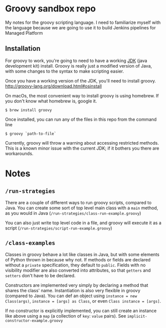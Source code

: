 # Groovy sandbox repo

My notes for the groovy scripting language.
I need to familiarize myself with the language because we are going to
use it to build Jenkins pipelines for Managed Platform

## Installation

For groovy to work, you're going to need to have a working [JDK](https://www.oracle.com/technetwork/java/javase/downloads/index.html)
(java development kit) install.
Groovy is really just a modified version of Java,
with some changes to the syntax to make scripting easier.

Once you have a working version of the JDK, you'll need to install groovy.
http://groovy-lang.org/download.html#osinstall

On macOs, the most convenient way to install groovy is using homebrew.
If you don't know what homebrew is, google it.

```
$ brew install groovy
```

Once installed, you can run any of the files in this repo from the command line

```
$ groovy `path-to-file`
```

Currently, groovy will throw a warning about accessing restricted methods.
This is a known minor issue with the current JDK; if it bothers you there
are workarounds.

# Notes

## `/run-strategies`
There are a couple of different ways to run groovy scripts, compared to Java.
You can create some sort of top level main class with a `main` method,
as you would in Java (`/run-strategies/class-run-example.groovy`)

You can also just write top level code in a file, and groovy will execute it
as a script (`/run-strategies/script-run-example.groovy`)


## `/class-examples`
Classes in groovy behave a lot like classes in Java,
but with some elements of Python thrown in because why not.
If methods or fields are declared without a `private` specification,
they default to `public`. Fields with no visibility modifier are also converted
into attributes, so that `getters` and `setters` don't have to be declared.

Constructors are implemented very simply by declaring a method that shares the
class' name.
Instantiation is also very flexible in groovy (compared to Java).
You can def an object using `instance = new Class(args)`,
`instance = [args] as Class`, or even `Class instance = [args]`.

If no constructor is explicitly implemented,
you can still create an instance like above using a `map`
(a collection of `key`: `value` pairs).
See `implicit-constructor-example.groovy`